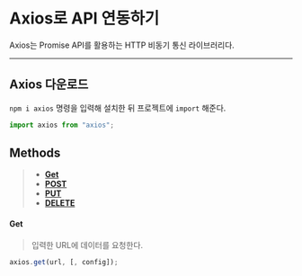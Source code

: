 # Axios로 API 연동하기

Axios는 Promise API를 활용하는 HTTP 비동기 통신 라이브러리다.

---

## Axios 다운로드

`npm i axios` 명령을 입력해 설치한 뒤 프로젝트에 `import` 해준다.

```js
import axios from "axios";
```

## Methods

> - [**Get**](#Get)
> - [**POST**](#POST)
> - [**PUT**](#PUT)
> - [**DELETE**](#DELETE)

#### Get

> 입력한 URL에 데이터를 요청한다.

```js
axios.get(url, [, config]);
```

